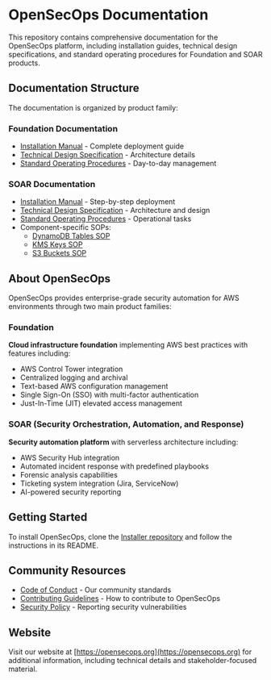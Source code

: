 # OpenSecOps Documentation

This repository contains comprehensive documentation for the OpenSecOps platform, including installation guides, technical design specifications, and standard operating procedures for Foundation and SOAR products.

## Documentation Structure

The documentation is organized by product family:

### Foundation Documentation
- [Installation Manual](./docs/Foundation/OpenSecOps%20Foundation%20Installation%20Manual.docx.pdf) - Complete deployment guide
- [Technical Design Specification](./docs/Foundation/OpenSecOps%20Foundation%20TDS.docx.pdf) - Architecture details
- [Standard Operating Procedures](./docs/Foundation/OpenSecOps%20Foundation%20Account%20Properties%20SOP.docx.pdf) - Day-to-day management

### SOAR Documentation
- [Installation Manual](./docs/SOAR/OpenSecOps%20SOAR%20-%20Installation%20Manual.docx.pdf) - Step-by-step deployment
- [Technical Design Specification](./docs/SOAR/OpenSecOps%20SOAR%20-%20TDS.docx.pdf) - Architecture and design
- [Standard Operating Procedures](./docs/SOAR/OpenSecOps%20SOAR%20-%20SOP.docx.pdf) - Operational tasks
- Component-specific SOPs:
  - [DynamoDB Tables SOP](./docs/SOAR/OpenSecOps%20SOAR%20DynamoDB%20Tables%20-%20SOP.docx.pdf)
  - [KMS Keys SOP](./docs/SOAR/OpenSecOps%20SOAR%20KMS%20Keys%20-%20SOP.docx.pdf)
  - [S3 Buckets SOP](./docs/SOAR/OpenSecOps%20SOAR%20S3%20Buckets%20-%20SOP.docx.pdf)

## About OpenSecOps

OpenSecOps provides enterprise-grade security automation for AWS environments through two main product families:

### Foundation
**Cloud infrastructure foundation** implementing AWS best practices with features including:
- AWS Control Tower integration
- Centralized logging and archival
- Text-based AWS configuration management
- Single Sign-On (SSO) with multi-factor authentication
- Just-In-Time (JIT) elevated access management

### SOAR (Security Orchestration, Automation, and Response)
**Security automation platform** with serverless architecture including:
- AWS Security Hub integration
- Automated incident response with predefined playbooks
- Forensic analysis capabilities
- Ticketing system integration (Jira, ServiceNow)
- AI-powered security reporting

## Getting Started

To install OpenSecOps, clone the [Installer repository](https://github.com/OpenSecOps-Org/Installer) and follow the instructions in its README.

## Community Resources

- [Code of Conduct](https://github.com/OpenSecOps-Org/.github/blob/main/profile/CODE_OF_CONDUCT.md) - Our community standards
- [Contributing Guidelines](https://github.com/OpenSecOps-Org/.github/blob/main/profile/CONTRIBUTING.md) - How to contribute to OpenSecOps
- [Security Policy](https://github.com/OpenSecOps-Org/.github/blob/main/profile/SECURITY.md) - Reporting security vulnerabilities

## Website

Visit our website at [https://opensecops.org](https://opensecops.org) for additional information, including technical details and stakeholder-focused material.